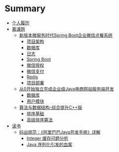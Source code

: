 # Summary

* [个人履历](README.md)
* [慕课网]()
  * [新版本微服务时代Spring Boot企业微信点餐系统](imooc/0-spring-boot-wechat/README.md)
    * [项目架构](imooc/0-spring-boot-wechat/0-architecture/README.md)
    * [数据库](imooc/0-spring-boot-wechat/1-database/README.md)
    * [日志](imooc/0-spring-boot-wechat/2-log/README.md)
    * [Spring Boot](imooc/0-spring-boot-wechat/3-spring-boot/README.md)
    * [微信授权](imooc/0-spring-boot-wechat/4-wechat-authorize/README.md)
    * [微信支付](imooc/0-spring-boot-wechat/5-wechat-pay/README.md)
    * [Redis](imooc/0-spring-boot-wechat/6-redis/README.md)
    * [项目部署](imooc/0-spring-boot-wechat/7-deploy/README.md)
  * [从0开始独立完成企业级Java电商网站服务端开发](imooc/1-java-online-retailer/README.md)
    * [数据库](imooc/1-java-online-retailer/0-database/README.md)
    * [用户模块](imooc/1-java-online-retailer/1-user/README.md)
  * [算法与数据结构-综合提升C++版](imooc/2-algorithm-data-structure/README.md)
    * [排序基础](imooc/2-algorithm-data-structure/0-basis-sort/README.md)
    * [高级排序算法](imooc/2-algorithm-data-structure/1-advance-sort/README.md)
* [读书]()
  * [码出规范：《阿里巴巴Java开发手册》详解](book/0-alibaba-java-spec/README.md)
    * [Integer 缓存问题分析](book/0-alibaba-java-spec/0-integer-cache/README.md)
    * [Java 序列化引发的血案](book/0-alibaba-java-spec/1-serialization/README.md)